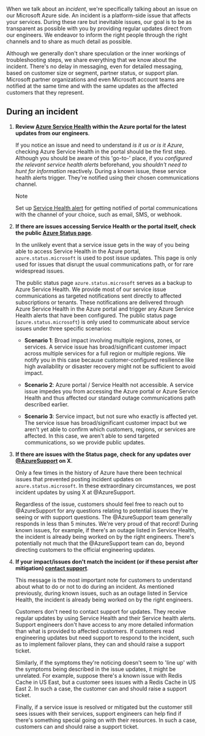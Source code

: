 When we talk about an *incident*, we're specifically talking about an issue on our Microsoft Azure side. An incident is a platform-side issue that affects your services. During these rare but inevitable issues, our goal is to be as transparent as possible with you by providing regular updates direct from our engineers. We endeavor to inform the right people through the right channels and to share as much detail as possible. 

Although we generally don't share speculation or the inner workings of troubleshooting steps, we share everything that we know about the incident. There's no delay in messaging, even for detailed messaging, based on customer size or segment, partner status, or support plan. Microsoft partner organizations and even Microsoft account teams are notified at the same time and with the same updates as the affected customers that they represent.

## During an incident

1. **Review [Azure Service Health](https://www.aka.ms/ash-portal) within the Azure portal for the latest updates from our engineers**.

    If you notice an issue and need to understand *is it us or is it Azure*, checking Azure Service Health in the portal should be the first step. Although you should be aware of this 'go-to-' place, if you *configured the relevant service health alerts* beforehand, you *shouldn't need to hunt for information* reactively. During a known issue, these service health alerts trigger. They're notified using their chosen communications channel.

    > [!NOTE]
    >
    > Set up [Service Health alert](/azure/service-health/alerts-activity-log-service-notifications-portal) for getting notified of portal communications with the channel of your choice, such as email, SMS, or webhook.

2. **If there are issues accessing Service Health or the portal itself, check the public [Azure Status page](https://status.azure.com/)**.

    In the unlikely event that a service issue gets in the way of you being able to access Service Health in the Azure portal, `azure.status.microsoft` is used to post issue updates. This page is only used for issues that disrupt the usual communications path, or for rare widespread issues.

    The public status page `azure.status.microsoft` serves as a backup to Azure Service Health. We provide most of our service issue communications as targeted notifications sent directly to affected subscriptions or tenants. These notifications are delivered through Azure Service Health in the Azure portal and trigger any Azure Service Health alerts that have been configured. The public status page (`azure.status.microsoft`) is only used to communicate about service issues under three specific scenarios:

    - **Scenario 1**: Broad impact involving multiple regions, zones, or services. A service issue has broad/significant customer impact across multiple services for a full region or multiple regions. We notify you in this case because customer-configured resilience like high availability or disaster recovery might not be sufficient to avoid impact.

    - **Scenario 2**: Azure portal / Service Health not accessible. A service issue impedes you from accessing the Azure portal or Azure Service Health and thus affected our standard outage communications path described earlier.

    - **Scenario 3**: Service impact, but not sure who exactly is affected yet. The service issue has broad/significant customer impact but we aren't yet able to confirm which customers, regions, or services are affected. In this case, we aren't able to send targeted communications, so we provide public updates.

3. **If there are issues with the Status page, check for any updates over [@AzureSupport](https://x.com/AzureSupport) on X**.

    Only a few times in the history of Azure have there been technical issues that prevented posting incident updates on `azure.status.microsoft`. In these extraordinary circumstances, we post incident updates by using X at @AzureSupport.

    Regardless of the issue, customers should feel free to reach out to @AzureSupport for any questions relating to potential issues they're seeing or with support questions. The @AzureSupport team generally responds in less than 5 minutes. We're very proud of that record! During known issues, for example, if there's an outage listed in Service Health, the incident is already being worked on by the right engineers. There's potentially not much that the @AzureSupport team can do, beyond directing customers to the official engineering updates.

4. **If your impact/issues don't match the incident (or if these persist after mitigation) [contact support](https://www.aka.ms/AzurePortalSupportRequest)**.

    This message is the most important note for customers to understand about what to do or not to do during an incident. As mentioned previously, during known issues, such as an outage listed in Service Health, the incident is already being worked on by the right engineers.

    Customers don't need to contact support for updates. They receive regular updates by using Service Health and their Service health alerts. Support engineers don't have access to any more detailed information than what is provided to affected customers. If customers read engineering updates but need support to respond to the incident, such as to implement failover plans, they can and should raise a support ticket.

    Similarly, if the symptoms they're noticing doesn't seem to 'line up' with the symptoms being described in the issue updates, it might be unrelated. For example, suppose there's a known issue with Redis Cache in US East, but a customer sees issues with a Redis Cache in US East 2. In such a case, the customer can and should raise a support ticket.

    Finally, if a service issue is resolved or mitigated but the customer still sees issues with their services, support engineers can help find if there's something special going on with their resources. In such a case, customers can and should raise a support ticket.

